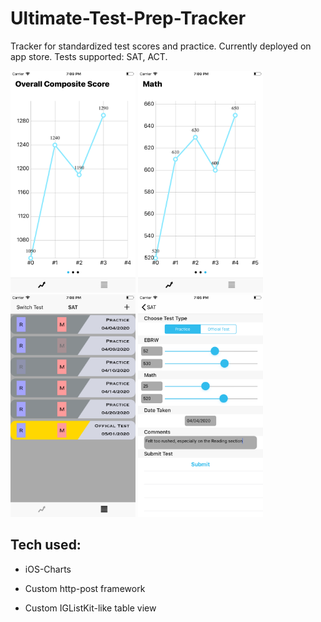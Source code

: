 # Ultimate-Test-Prep-Tracker
Tracker for standardized test scores and practice. Currently deployed on app store. Tests supported: SAT, ACT.

<img src="https://github.com/NathanBarta/Ultimate-Test-Prep-Tracker/blob/master/ULT-5.5-Graph.png" alt="S1" width="200"/>    <img src="https://github.com/NathanBarta/Ultimate-Test-Prep-Tracker/blob/master/ULT-5.5-GraphSub.png" alt="S2" width="200"/>    <img src="https://github.com/NathanBarta/Ultimate-Test-Prep-Tracker/blob/master/ULT-5.5-History.png" alt="S3" width="200"/>    <img src="https://github.com/NathanBarta/Ultimate-Test-Prep-Tracker/blob/master/ULT-5.5-AddTest.png" alt="S4" width="200"/>

## Tech used:
* iOS-Charts

* Custom http-post framework

* Custom IGListKit-like table view
